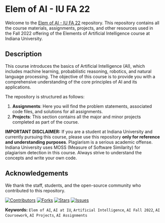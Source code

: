 # Elem of AI - IU FA 22

Welcome to the [Elem of AI - IU FA 22](https://github.com/sanketmuchhala/Elem-AI-FA-22) repository. This repository contains all the course materials, assignments, projects, and other resources used in the Fall 2022 offering of the Elements of Artificial Intelligence course at Indiana University.

## Description

This course introduces the basics of Artificial Intelligence (AI), which includes machine learning, probabilistic reasoning, robotics, and natural language processing. The objective of this course is to provide you with a comprehensive understanding of the core principles of AI and its applications.

The repository is structured as follows:

1. **Assignments**: Here you will find the problem statements, associated code files, and solutions for all assignments.
2. **Projects**: This section contains all the major and minor projects completed as part of the course.

**IMPORTANT DISCLAIMER:** If you are a student at Indiana University and currently pursuing this course, please use this repository **only for reference and understanding purposes**. Plagiarism is a serious academic offense. Indiana University uses MOSS (Measure of Software Similarity) for plagiarism detection in this course. Always strive to understand the concepts and write your own code.

## Acknowledgements

We thank the staff, students, and the open-source community who contributed to this repository.

[![Contributors](https://img.shields.io/github/contributors/sanketmuchhala/Elem-AI-FA-22)](https://github.com/sanketmuchhala/Elem-AI-FA-22/contributors)
[![Forks](https://img.shields.io/github/forks/sanketmuchhala/Elem-AI-FA-22)](https://github.com/sanketmuchhala/Elem-AI-FA-22/network/members)
[![Stars](https://img.shields.io/github/stars/sanketmuchhala/Elem-AI-FA-22)](https://github.com/sanketmuchhala/Elem-AI-FA-22/stargazers)
[![Issues](https://img.shields.io/github/issues/sanketmuchhala/Elem-AI-FA-22)](https://github.com/sanketmuchhala/Elem-AI-FA-22/issues)

**Keywords:** `Elem of AI`, `AI at IU`, `Artificial Intelligence`, `AI Fall 2022`, `AI Coursework`, `AI Projects`, `AI Assignments`
